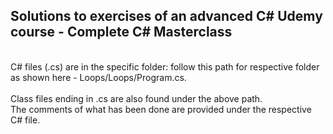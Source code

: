 ## Solutions to exercises of an advanced C# Udemy course - Complete C# Masterclass ##
 <br> C# files (.cs) are in the specific folder: follow this path for respective folder as shown here - Loops/Loops/Program.cs. </br>
 <br> Class files ending in .cs are also found under the above path. </br>
 The comments of what has been done are provided under the respective C# file. 


